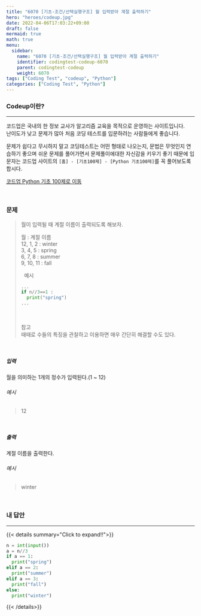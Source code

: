 ```yaml
---
title: "6070 [기초-조건/선택실행구조] 월 입력받아 계절 출력하기"
hero: "heroes/codeup.jpg"
date: 2022-04-06T17:03:22+09:00
draft: false
mermaid: true
math: true
menu:
  sidebar:
    name: "6070 [기초-조건/선택실행구조] 월 입력받아 계절 출력하기"
    identifier: codingtest-codeup-6070
    parent: codingtest-codeup
    weight: 6070
tags: ["Coding Test", "codeup", "Python"]
categories: ["Coding Test", "Python"]
---
```


### Codeup이란?
---
코드업은 국내의 한 정보 교사가 알고리즘 교육을 목적으로 운영하는 사이트입니다.\
난이도가 낮고 문제가 많아 처음 코딩 테스트를 입문하려는 사람들에게 좋습니다.

문제가 쉽다고 무시하지 말고 코딩테스트는 어떤 형태로 나오는지, 문법은 무엇인지 연습하기 좋으며 쉬운 문제를 풀어가면서 문제풀이에대한 자신감을 키우기 좋기 때문에 입문자는 코드업 사이트의 `[홈] - [기초100제] - [Python 기초100제]`를 꼭 풀어보도록 합시다.

[코드업 Python 기초 100제로 이동](https://codeup.kr/problemsetsol.php?psid=33)


&nbsp;

### 문제
> 월이 입력될 때 계절 이름이 출력되도록 해보자.
> &nbsp;
> 
> 월 : 계절 이름\
> 12, 1, 2 : winter\
>   3, 4, 5 : spring\
>   6, 7, 8 : summer\
>   9, 10, 11 : fall
> 
> &nbsp;
> 예시
> ```python
> ...
> if n//3==1 :
>   print("spring")
> ...
> ```
> 
> &nbsp;
> 
> 참고\
> 때때로 수들의 특징을 관찰하고 이용하면 매우 간단히 해결할 수도 있다.

&nbsp;

##### 입력
월을 의미하는 1개의 정수가 입력된다.(1 ~ 12)
###### 예시
> 12

&nbsp;

##### 출력
계절 이름을 출력한다.
###### 예시
> winter

&nbsp;

### 내 답안
---
{{< details summary="Click to expand!!">}}
```python
n = int(input())
a = n//3
if a == 1:
  print("spring")
elif a == 2:
  print("summer")
elif a == 3:
  print("fall")
else:
  print("winter")
```
{{< /details>}}